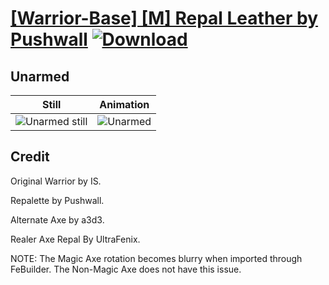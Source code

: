 # [\[Warrior-Base\] \[M\] Repal Leather by Pushwall](./) [![Download](https://img.shields.io/badge/Download--red?style=social&logo=github)](https://minhaskamal.github.io/DownGit/#/home?url=https://github.com/Klokinator/FE-Repo/tree/main/Battle%20Animations%2FInfantry%20-%20(Axe)%20Fighters%20and%20Warriors%2F%5BWarrior-Base%5D%20%5BM%5D%20Repal%20Leather%20by%20Pushwall%2F8.%20Unarmed)

## Unarmed

| Still | Animation |
| :---: | :-------: |
| ![Unarmed still](./Unarmed_000.png) | ![Unarmed](./Unarmed.gif) |

## Credit

Original Warrior by IS.

Repalette by Pushwall. 

Alternate Axe by a3d3.

Realer Axe Repal By UltraFenix.

NOTE: The Magic Axe rotation becomes blurry when imported through FeBuilder. The Non-Magic Axe does not have this issue.
